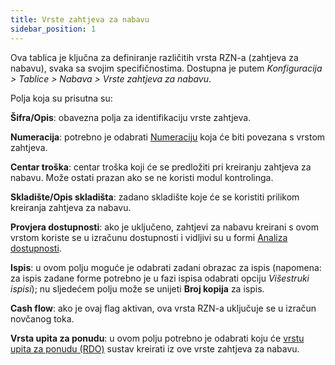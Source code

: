 ```yaml
---
title: Vrste zahtjeva za nabavu
sidebar_position: 1
---
```


Ova tablica je ključna za definiranje različitih vrsta RZN-a (zahtjeva za nabavu), svaka sa svojim specifičnostima. Dostupna je putem *Konfiguracija > Tablice > Nabava > Vrste zahtjeva za nabavu*.

Polja koja su prisutna su:  

**Šifra/Opis**: obavezna polja za identifikaciju vrste zahtjeva.

**Numeracija**: potrebno je odabrati [Numeraciju](/docs/configurations/tables/fluentis-numerations) koja će biti povezana s vrstom zahtjeva.  

**Centar troška**: centar troška koji će se predložiti pri kreiranju zahtjeva za nabavu. Može ostati prazan ako se ne koristi modul kontrolinga.

**Skladište/Opis skladišta**: zadano skladište koje će se koristiti prilikom kreiranja zahtjeva za nabavu.

**Provjera dostupnosti**: ako je uključeno, zahtjevi za nabavu kreirani s ovom vrstom koriste se u izračunu dostupnosti i vidljivi su u formi [Analiza dostupnosti](/docs/erp-home/registers/items/availability-analysis).         

**Ispis**: u ovom polju moguće je odabrati zadani obrazac za ispis (napomena: za ispis zadane forme potrebno je u fazi ispisa odabrati opciju *Višestruki ispisi*); nu sljedećem polju može se unijeti **Broj kopija** za ispis.   

**Cash flow**: ako je ovaj flag aktivan, ova vrsta RZN-a uključuje se u izračun novčanog toka.   

**Vrsta upita za ponudu**: u ovom polju potrebno je odabrati koju će [vrstu upita za ponudu (RDO)](/docs/configurations/tables/purchase/purchase-offer-type) sustav kreirati iz ove vrste zahtjeva za nabavu.  